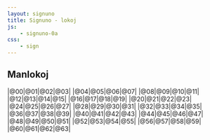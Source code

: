 ```yaml
---
layout: signuno
title: Signuno - lokoj
js:
    - signuno-0a
css:
    - sign
---
```


<!--

https://www.sutton-signwriting.io/signmaker
-->

## Manlokoj

<style>
  tr:nth-child(odd) {
    background: lightskyblue;
    border-top: 2px solid black;
    vertical-align: top;
  }
  tr:nth-child(odd) td {
    text-align: left;
  }
  tr:nth-child(even) td {
    text-align: center;
  }  
  .klr {
    font-size: small;
  }
</style>

<div id="manlokoj">

|@00|@01|@02|@03|
|@04|@05|@06|@07|
|@08|@09|@10|@11|
|@12|@13|@14|@15|
|@16|@17|@18|@19|
|@20|@21|@22|@23|
|@24|@25|@26|@27|
|@28|@29|@30|@31|
|@32|@33|@34|@35|
|@36|@37|@38|@39|
|@40|@41|@42|@43|
|@44|@45|@46|@47|
|@48|@49|@50|@51|
|@52|@53|@54|@55|
|@56|@57|@58|@59|
|@60|@61|@62|@63|

</div>

<script>

    signune(()=>{
    document.querySelectorAll("dd,td,li,.sign").forEach((el) => sign_render(el));
    })

    klarigoj = {
        "@00": "Unumana, fingroj supren, alte sur la mentono tuj sub la lipoj, polmo vicflanken.",
        "@01": "Simitrie dumana, fingroj supren, polmoj antaŭen.",
        "@02": "Unumana, fingroj vicflanken, polmo malantaŭen do frunten.",
        "@03": "Unumana, fingroj iom malantaŭen, polmo iom suben.",
        "@04": "Simitrie dumana, fingroj supren, polmoj malantaŭen proksimaj al la okuloj aŭ tre alte sur la vangoj.",
        "@05": "Unumana ĉe nazo, fingroj supren, polmo vicflanken.",
        "@06": "Unumana ĉe orelo, fingroj supren, polmo vicflanken.",
        "@07": "Simitrie dumana, fingropintoj tuŝas unu la aliajn, polmoj ortaj inter si.",
        "@08": "Unumana ĉe lipoj, fingroj supren, polmo malantaŭen.",
        "@09": "Unumana, polmo pli-malpli malantaŭen apud aŭ tuŝante la vangon (inter oreloj kaj lipoj).",
        "@10": "Unumana, la ĉefmano ĉ. 20 cm antaŭ la ĉefŝultro, fingroj supren, polmo antaŭen.",
        "@11": "Unumana, tuŝante per la polmo la kontraŭan supran brakon.",
        "@12": "Unumana, la ĉefmano ĉ. 20 cm antaŭ la ĉefŝultro, fingroj supren, mandorso antaŭen.",
        "@13": "Fingroj de ĉefmano supren, polmo antaŭen. Vicmano en formo 'b' ĉ. 10 cm antaŭ la korpo, polmo malantaŭen fingroj ĉefflanken. Ĉefmano antaŭ vicmano.",
        "@14": "Unumana, fingroj antaŭen, polmo suben.",
        "@15": "Unumana, fingroj antaŭen, polmo vicflanken.",
        "@16": "Unumana, fingroj antaŭen, Polmo supren.",
        "@17": "Unumana, tuŝante la alian manartikon, polmoj suben, vicmano kiel s-mano (pugno).",
        "@18": "Unumana, fingroj supren, polmo vicflanken.",
        "@19": "Fingroj de ĉefmano suben, polmo malantaŭen. Vicmano en formo 'b', ĉ 20cm antaŭ la korpo, polmo malantaŭen, fingroj ĉefflanken. Ĉefmano malantaŭ vicmano.",
        "@20": "Simitrie dumana, fingroj de ambaŭ manoj supren. Ĉefmano antaŭ vicmano.",
        "@21": "Fingroj de ĉefmano supren, polmo pli-malpli malantaŭen. Vicmano en formo 'b', ĉ. 20 cm antaŭ vicŝultro, polmo antaŭen, fingroj supren. Ĉefmano tuŝas la fundon de la polmo de la vicmano.",
        "@22": "Simitrie dumana, manoj antaŭ la genuoj. Fingroj de manoj suben, polmoj malantaŭen.",
        "@23": "Fingroj de ĉefmano supren, polmo malantaŭen. Vicmano en formo 'b', ĉ 10 cm antaŭ la kolo, polmo suben, fingroj ĉefflanken. Ĉefmano tuŝas la polmon de la vicmano.",
        "@24": "Simitrie dumana, manoj antaŭ ŝultroj, fingroj antaŭen, polmoj suben.",
        "@25": "Simitrie dumana, fingroj antaŭen, polmoj enen je distanco.",
        "@26": "Simitrie dumana, manoj antaŭ la genuoj. Fingroj de manoj antaŭen, polmoj supren.",
        "@27": "Fingroj de ĉefmano antaŭen, polmo suben. Vicmano en formo 'b',  ĉ. 10 cm antaŭ stomako, polmo supren, fingroj antaŭen. Ĉefmano tuŝas la vicmanon.",
        "@28": "Simitrie dumana, fingroj supren, polmoj enen je distanco.",
        "@29": "Fingroj de ĉefmano suben, polmo malantaŭen. Vicmano en formo 'b', ĉ. 10 cm antaŭ la talio, polmo supren, fingroj ĉefflanken. Ĉefmano tuŝas la polmon de la vicmano.",
        "@30": "Polmoj supren, la fingroj montras al la kontraŭa flanko. La ĉefmana dorso tuŝas la polmon de 'b'-vicmano kiu troviĝas ĉ. 10 cm antaŭ la koro.",
        "@31": "Polmo de ĉefmano suben, polmo de vicmano supren. La vicmano estas en formo 'S'. La manoj ortaj, la fingroj de la ĉefmano tuŝas la polmon de la vicmano.",
        "@32": "Simitrie dumana, manoj antaŭ la brusto, polmoj malantaŭen. Fingroj de la manoj direktiĝantaj unu al la alia.",
        "@33": "Simitrie dumana, la eĝo de la ĉefmano tuŝas la eĝon de la vicmano, en kvazaŭ vertikala ikso.",
        "@34": "Simitrie dumana, fingroj antaŭen, polmoj suben. La dikfingroj tuŝas unu la alian.",
        "@35": "Simitrie dumana, fingroj antaŭen. Polmoj enen, proksimaj sed sen kontakto.",
        "@36": "Polmo de ĉefmano supren kaj fingroj vicflanken, tuŝas la vertikalan vicmanon inter la montrofingro kaj la elstaranta dikfingro.",
        "@37": "Polmo de ĉefmano pli-malpli malantaŭen, vertikale tuŝanta alsupran polmon de 'b'-vicmano.",
        "@38": "Simitrie dumana, fingroj supren. Polmoj enen tre proksimaj sed sen kontakto.",
        "@39": "Simitrie dumana, polmoj suben, la ĉefmano kuŝas sur la dorso de la vicmano, en kvazaŭ horizontala ikso.",
        "@40": "Unumana, ĉe kokso, fingroj suben, polmo koksen.",
        "@41": "Unumana ĉe ŝultro/akselo, polmo oblikve suben iom flanken.",
        "@42": "Unumana, fingroj vicflanken, polmo gorĝen.",
        "@43": "Simitrie dumana, fingroj direktiĝantaj unu al la alia, polmoj ŝultren.",
        "@44": "Unumana, fingroj vicflanken, polmo suben.",
        "@45": "Unumana, fingroj vicflanken, polmo malantaŭen tuŝante ĉe koro.",
        "@46": "Unumana, fingroj vicflanken, polmo supren.",
        "@47": "Simitrie dumana, polmoj ortaj ĉe la pubo.",
        "@48": "Unumana, malalte ĉe ingveno, fingroj suben, polmo vicflanken.",
        "@49": "Simitrie dumana, polmoj brusten, kvazaŭ surbrusta perbraka ikso.",
        "@50": "Fingroj de ĉefmano vicflanken, polmo oblikve antaŭen duone suben, tuŝanta la montro- kaj dikfingron de 'o'-vicmano.",
        "@51": "Fingroj de la ĉefmano direktitaj al la 'g'-vicmano, polmo de ĉefmano estas duone antaŭen kaj duone suben.",
        "@52": "Fingroj de ĉefmano supren, polmo malantaŭen. Vicmano en formo 'b', ĉ. 20 cm antaŭ la korpo, polmo malantaŭen, fingroj ĉefflanken. Ĉefmano malantaŭ vicmano.",
        "@53": "Simitrie dumana, ĉe la mamoj, polmoj suben kaj iom flanken.",
        "@54": "Simitrie dumana, fingroj antaŭen, polmoj supren. La eĝoj de la manoj tuŝas unu la alian.",
        "@55": "Unumana, polmo malantaŭen tuŝanta la ventron.",
        "@56": "Unumana, tuj sub la kubuto (kun kontakto), polmo kubuten.",
        "@57": "Simitrie dumana, fingroj supren tuj antaŭ la vizaĝo, ne tuŝante la vangojn sed ĉ. 10 cm antaŭ ili je nivelo de okuloj.",
        "@58": "Unumana, fingroj supren, polmo vicflanken, aere, alte, super ŝultro, ne proksime al la orelo.",
        "@59": "Simitrie dumana, fingroj antaŭen. Ĉefmano tuj super la vicmano, polmoj direktitaj unu al la alia.",
        "@60": "Unumana, fingroj supren, polmo antaŭen. La ĉefmano estas antaŭ la vizaĝo, sed ne tuŝante ĝin.",
        "@61": "Unumana, fingroj supren, polmo vicflanken. La manartiko tuŝas la frunton.",
        "@62": "Unumana, fingroj vicflanken, polmon suben. Sur aŭ tuj super la kapo.",
        "@63": "Unumana, flanke apud la lipoj, fingroj supren, polmo antaŭen."
    }

    function lokabc(loko) {
        lj = [];
        for (const [l, lok] of Object.entries(Gesto.sgn_lokabc)) {
            if (lok == loko) lj.push(l)
        }
        if (lj.length) return `(${lj.join(',')})`;
        else return ""
    }

    const abc = document.querySelectorAll("#manlokoj table tr")
        .forEach((tr) => {
            // kopiu la tabellinion
            const _tr = tr.cloneNode(true);
            tr.querySelectorAll("td").forEach((td) => {
                const loko = td.textContent;
                const sp = document.createElement("span");
                // aldonu klarigon
                sp.textContent = klarigoj[loko];
                sp.classList.add("klr");
                td.append(" ",lokabc(loko)," - ",sp);
            });
            // traduku al Signuno
           for (const td of _tr.children) {
              // trovu tekstojn de la ĉeloj en la vortaro
              const text = td.textContent;
              const sgn = Gesto.sgn_elm[text];
              if (sgn) {
                td.setAttribute("data-sgn",sgn);
              }
           }
           tr.insertAdjacentElement("afterend",_tr)
        });

</script>

<!--
|00|01|02|03|
|M521x539S33b00482x483S15a10493x512|M529x525S15a20517x470S15a28471x470S31500482x483|M521x525S15a02483x478S31500482x483|M528x537S31500483x483S15b00516x510S36d00479x526|

|04|05|06|07|
|M521x525S31500482x483S15a00501x498S15a00487x498|M521x529S15a10494x502S33200482x483|M535x530S15a10523x490S33000476x483S20500518x482|M524x552S15a11501x529S20500495x519S15a19476x529S2ff00482x483|

|08|09|10|11|
|M518x535S33b00482x483S15a00494x508|M528x522S15a00516x495S32b00482x483S20500517x484|M535x549S15a20523x522S2ff00482x483S36d00479x527|M521x553S15a01463x530S2ff00482x483S36d00479x527S3770a467x528|

|12|13|14|15|
|M535x549S15a00523x522S2ff00482x483S36d00479x527|M521x567S15a00500x540S2ff00482x483S36d00479x527S14726486x549|M523x518S2ff00482x483S36d00479x498S15a50511x455|M523x518S2ff00482x483S36d00479x498S15a40511x455|

|16|17|18|19|
|M523x518S2ff00482x483S36d00479x498S15a30511x455|M521x518S2ff00482x483S36d00479x498S20357499x449S3780b475x463S15a51489x461|M531x566S2ff00482x483S36d00479x527S15a10519x539|M521x568S2ff00482x483S36d00479x527S14706486x549S15a04503x541|

|20|21|22|23|
|M521x577S2ff00482x483S36d00479x527S15a10502x550S15a18485x550S21400501x542|M521x592S2ff00482x483S36d00479x527S15a00494x565S14728493x547|M522x613S2ff00482x483S36d00479x527S15a04477x586S15a0c510x586|M521x555S2ff00482x483S36d00479x527S15a00493x528S1471a491x517S20500494x533|

|24|25|26|27|
|M532x518S2ff00483x483S36d00479x498S15a50520x468S15a50470x468|M531x518S2ff00483x483S36d00479x498S15a40519x450S15a48469x450|M531x518S2ff00483x483S36d00479x498S15a30519x450S15a38469x450|M521x518S2ff00483x483S36d00479x498S14708493x446S15a50499x447S20500498x435|

|28|29|30|31|
|M535x563S2ff00482x483S36d00479x521S15a10523x536S15a18464x536|M521x577S2ff00482x483S36d00479x523S1473a490x563S15a04494x540S20500506x556|M521x518S2ff00482x483S36d00479x497S1473a478x465S20500474x453S15a32482x459|M521x518S2ff00482x483S36d00479x497S20500461x462S14c38472x448S15a52477x461|

|32|33|34|35|
|M527x552S2ff00482x483S36d00479x521S15a02500x540S15a0a473x540|M521x518S2ff00483x483S36d00479x498S15a49487x456S15a41489x456|M521x518S2ff00483x483S36d00479x498S15a58488x447S15a50500x447S20500495x437|M521x518S2ff00483x483S36d00479x498S15a48486x447S15a40503x447|

|36|37|38|39|
|M521x518S2ff00482x483S36d00479x499S20500447x452S15d48460x441S15a32458x448|M521x518S2ff00482x483S36d00479x499S14708472x459S20500459x468S15a42463x458|M521x565S2ff00482x483S36d00479x525S15a10501x538S15a18485x538|M521x518S2ff00482x483S36d00479x498S15a57486x450S15a51488x450|

|40|41|42|43|
|M528x621S2ff00481x483S36d00479x530S15a04516x594|M521x558S2ff00481x483S36d00479x530S15a11478x535S37709473x532|M521x534S2ff00481x483S36d00479x530S15a02490x518|M537x545S2ff00481x483S36d00479x527S15a02510x533S15a0a463x533|

|44|45|46|47|
|M521x561S2ff00481x483S36d00479x527S15a12473x549|M521x561S2ff00481x483S36d00479x527S15a02473x549S20500481x537|M521x559S2ff00481x483S36d00479x527S15a1e494x547|M526x608S2ff00481x483S36d00479x527S15a15472x585S15a1d503x585|

|48|49|50|51|
|M524x633S2ff00481x483S36d00479x527S15a1c512x606|M529x579S2ff00481x483S36d00479x527S15a01471x540S15a09506x539S37600488x556|M521x586S2ff00481x483S36d00479x527S17644464x570S15b12457x561S20500451x571|M525x587S2ff00481x483S36d00479x527S10028484x557S15b11502x557|

|52|53|54|55|
|M521x585S2ff00481x483S36d00479x527S14706497x568S15a00490x558|M527x569S2ff00481x483S36d00479x527S15a13504x546S15a1b471x546|M521x518S2ff00482x483S36d00479x498S15a30488x444S15a30500x444S20500495x434|M521x598S2ff00481x483S36d00479x529S15a02485x586S20500494x574|

|56|57|58|59|
|M521x566S2ff00482x483S36d00479x525S3770a467x527S37804467x549S15a52468x547|M534x518S2ff00482x483S15a10522x491S15a18466x491|M543x531S2ff00481x483S15a10531x482S36d00479x527|M533x563S2ff00481x483S36d00479x527S15c10490x553S15c1c490x540S37704509x542S3770d467x556|

|60|61|62|63|
|M518x522S2ff00482x483S15a20493x495|M518x518S2ff00482x483S15a10494x455S20500495x486|M518x518S2ff00482x483S15a12484x469|M522x521S15a20510x494S33b00482x483|
-->

